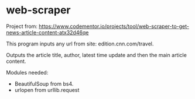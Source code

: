 # web-scraper
Project from:
https://www.codementor.io/projects/tool/web-scraper-to-get-news-article-content-atx32d46qe


This program inputs any url from site: edition.cnn.com/travel.

Outputs the article title, author, latest time update and then the main article content.

Modules needed: 
  * BeautifulSoup from bs4.
  * urlopen from urllib.request
